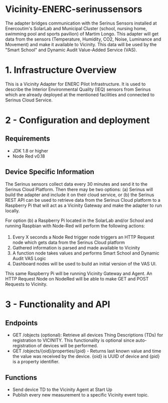 # Vicinity-ENERC-serinussensors

The adapter bridges communication with the Serinus Sensors installed at Enercoutim's SolarLab and Municipal Cluster (school, nursing home, swimming pool and sports pavilion) of Martim Longo. This adapter will get data from the sensors (Temperature, Humidity, CO2, Noise, Luminance and Movement) and make it available to Vicinity. This data will be used by the "Smart School" and Dynamic Audit Value-Added Service (VAS).

# 1. Infrastructure Overview
This is a Vicinity Adapter for ENERC Pilot Infrastructure. It is used to describe the Interior Environmental Quality (IEQ) sensors from Serinus which are already deployed at the mentioned facilities and connected to Serinus Cloud Service.

# 2 - Configuration and deployment

## Requirements
- JDK 1.8 or higher
- Node Red v0.18

## Device Specific Information
The Serinus sensors collect data every 30 minutes and send it to the Serinus Cloud Platform. Then there may be two options: (a) Serinus will build the adapter and include it on their cloud service, or (b) the Serinus REST API can be used to retrieve data from the Serinus Cloud platform to a Raspberry Pi that will act as a Vicinity Gateway and make the adapter to run locally.

For option (b) a Raspberry Pi located in the SolarLab and/or School and running Raspbian with Node-Red will perform the following actions:
####
1. Every X seconds a Node Red trigger node triggers an HTTP Request node which gets data from the Serinus Cloud platform 
2. Gathered information is parsed and made available to Vicinity
3. A function node takes values and performs Smart School and Dynamic Audit VAS Logic
4. Dashboard nodes will be used to build an initial version of the VAS UI.

This same Raspberry Pi will be running Vicinity Gateway and Agent. An HTTP Request Node on NodeRed will be able to make GET and POST Requests to Vicinity.

# 3 - Functionality and API

## Endpoints
- GET /objects (optional): Retrieve all devices Thing Descriptions (TDs) for registration to VICINITY. This functionality is optional since auto-registration of devices will be performed.
- GET /objects/{oid}/properties/{pid} - Returns last known value and time the value was received by the device. {oid} is UUID of device and {pid} is a property identifier.

## Functions
- Send device TD to the Vicinity Agent at Start Up
- Publish every new measurement to a specific Vicinity event topic.

